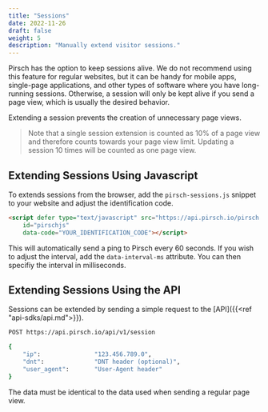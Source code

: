 ```yaml
---
title: "Sessions"
date: 2022-11-26
draft: false
weight: 5
description: "Manually extend visitor sessions."
---
```


Pirsch has the option to keep sessions alive. We do not recommend using this feature for regular websites, but it can be handy for mobile apps, single-page applications, and other types of software where you have long-running sessions. Otherwise, a session will only be kept alive if you send a page view, which is usually the desired behavior.

Extending a session prevents the creation of unnecessary page views.

> Note that a single session extension is counted as 10% of a page view and therefore counts towards your page view limit. Updating a session 10 times will be counted as one page view.

## Extending Sessions Using Javascript

To extends sessions from the browser, add the `pirsch-sessions.js` snippet to your website and adjust the identification code.

```html
<script defer type="text/javascript" src="https://api.pirsch.io/pirsch.js" 
    id="pirschjs" 
    data-code="YOUR_IDENTIFICATION_CODE"></script>
```

This will automatically send a ping to Pirsch every 60 seconds. If you wish to adjust the interval, add the `data-interval-ms` attribute. You can then specifiy the interval in milliseconds.

## Extending Sessions Using the API

Sessions can be extended by sending a simple request to the [API]({{<ref "api-sdks/api.md">}}).

```Bash
POST https://api.pirsch.io/api/v1/session

{
    "ip":               "123.456.789.0",
    "dnt":              "DNT header (optional)",
    "user_agent":       "User-Agent header"
}
```

The data must be identical to the data used when sending a regular page view.
